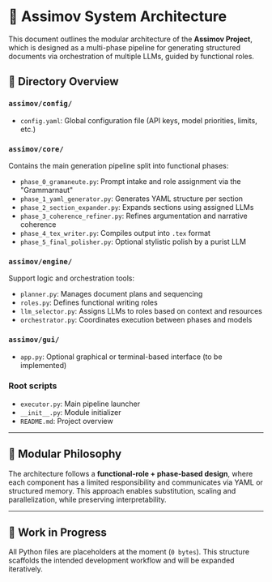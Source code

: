 # 🧠 Assimov System Architecture

This document outlines the modular architecture of the **Assimov Project**, which is designed as a multi-phase pipeline for generating structured documents via orchestration of multiple LLMs, guided by functional roles.

## 📂 Directory Overview

### `assimov/config/`
- `config.yaml`: Global configuration file (API keys, model priorities, limits, etc.)

### `assimov/core/`
Contains the main generation pipeline split into functional phases:
- `phase_0_gramaneute.py`: Prompt intake and role assignment via the "Grammarnaut"
- `phase_1_yaml_generator.py`: Generates YAML structure per section
- `phase_2_section_expander.py`: Expands sections using assigned LLMs
- `phase_3_coherence_refiner.py`: Refines argumentation and narrative coherence
- `phase_4_tex_writer.py`: Compiles output into `.tex` format
- `phase_5_final_polisher.py`: Optional stylistic polish by a purist LLM

### `assimov/engine/`
Support logic and orchestration tools:
- `planner.py`: Manages document plans and sequencing
- `roles.py`: Defines functional writing roles
- `llm_selector.py`: Assigns LLMs to roles based on context and resources
- `orchestrator.py`: Coordinates execution between phases and models

### `assimov/gui/`
- `app.py`: Optional graphical or terminal-based interface (to be implemented)

### Root scripts
- `executor.py`: Main pipeline launcher
- `__init__.py`: Module initializer
- `README.md`: Project overview

---

## 🧩 Modular Philosophy

The architecture follows a **functional-role + phase-based design**, where each component has a limited responsibility and communicates via YAML or structured memory. This approach enables substitution, scaling and parallelization, while preserving interpretability.

---

## 🚧 Work in Progress

All Python files are placeholders at the moment (`0 bytes`). This structure scaffolds the intended development workflow and will be expanded iteratively.

